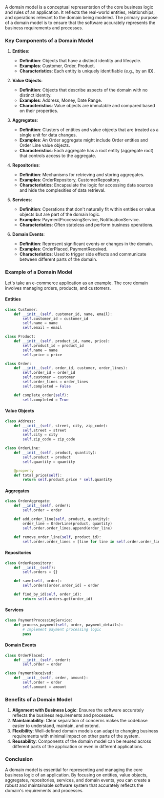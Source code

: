 A domain model is a conceptual representation of the core business logic and rules of an application. It reflects the real-world entities, relationships, and operations relevant to the domain being modeled. The primary purpose of a domain model is to ensure that the software accurately represents the business requirements and processes.

### Key Components of a Domain Model

1. **Entities**:
   - **Definition**: Objects that have a distinct identity and lifecycle.
   - **Examples**: Customer, Order, Product.
   - **Characteristics**: Each entity is uniquely identifiable (e.g., by an ID).

2. **Value Objects**:
   - **Definition**: Objects that describe aspects of the domain with no distinct identity.
   - **Examples**: Address, Money, Date Range.
   - **Characteristics**: Value objects are immutable and compared based on their properties.

3. **Aggregates**:
   - **Definition**: Clusters of entities and value objects that are treated as a single unit for data changes.
   - **Examples**: An Order aggregate might include Order entities and Order Line value objects.
   - **Characteristics**: Each aggregate has a root entity (aggregate root) that controls access to the aggregate.

4. **Repositories**:
   - **Definition**: Mechanisms for retrieving and storing aggregates.
   - **Examples**: OrderRepository, CustomerRepository.
   - **Characteristics**: Encapsulate the logic for accessing data sources and hide the complexities of data retrieval.

5. **Services**:
   - **Definition**: Operations that don't naturally fit within entities or value objects but are part of the domain logic.
   - **Examples**: PaymentProcessingService, NotificationService.
   - **Characteristics**: Often stateless and perform business operations.

6. **Domain Events**:
   - **Definition**: Represent significant events or changes in the domain.
   - **Examples**: OrderPlaced, PaymentReceived.
   - **Characteristics**: Used to trigger side effects and communicate between different parts of the domain.

### Example of a Domain Model

Let's take an e-commerce application as an example. The core domain involves managing orders, products, and customers.

#### Entities

```python
class Customer:
    def __init__(self, customer_id, name, email):
        self.customer_id = customer_id
        self.name = name
        self.email = email

class Product:
    def __init__(self, product_id, name, price):
        self.product_id = product_id
        self.name = name
        self.price = price

class Order:
    def __init__(self, order_id, customer, order_lines):
        self.order_id = order_id
        self.customer = customer
        self.order_lines = order_lines
        self.completed = False

    def complete_order(self):
        self.completed = True
```

#### Value Objects

```python
class Address:
    def __init__(self, street, city, zip_code):
        self.street = street
        self.city = city
        self.zip_code = zip_code

class OrderLine:
    def __init__(self, product, quantity):
        self.product = product
        self.quantity = quantity

    @property
    def total_price(self):
        return self.product.price * self.quantity
```

#### Aggregates

```python
class OrderAggregate:
    def __init__(self, order):
        self.order = order

    def add_order_line(self, product, quantity):
        order_line = OrderLine(product, quantity)
        self.order.order_lines.append(order_line)

    def remove_order_line(self, product_id):
        self.order.order_lines = [line for line in self.order.order_lines if line.product.product_id != product_id]
```

#### Repositories

```python
class OrderRepository:
    def __init__(self):
        self.orders = {}

    def save(self, order):
        self.orders[order.order_id] = order

    def find_by_id(self, order_id):
        return self.orders.get(order_id)
```

#### Services

```python
class PaymentProcessingService:
    def process_payment(self, order, payment_details):
        # Implement payment processing logic
        pass
```

#### Domain Events

```python
class OrderPlaced:
    def __init__(self, order):
        self.order = order

class PaymentReceived:
    def __init__(self, order, amount):
        self.order = order
        self.amount = amount
```

### Benefits of a Domain Model

1. **Alignment with Business Logic**: Ensures the software accurately reflects the business requirements and processes.
2. **Maintainability**: Clear separation of concerns makes the codebase easier to understand, maintain, and extend.
3. **Flexibility**: Well-defined domain models can adapt to changing business requirements with minimal impact on other parts of the system.
4. **Reusability**: Components of the domain model can be reused across different parts of the application or even in different applications.

### Conclusion

A domain model is essential for representing and managing the core business logic of an application. By focusing on entities, value objects, aggregates, repositories, services, and domain events, you can create a robust and maintainable software system that accurately reflects the domain's requirements and processes.
